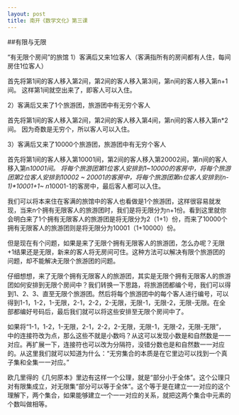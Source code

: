 ```yaml
---
layout: post
title: 南开《数学文化》第三课
---
```

##有限与无限

“有无限个房间”的旅馆
1）客满后又来1位客人（客满指所有的房间都有人住，每间房住1位客人）

首先将第1间的客人移入第2间，第2间的客人移入第3间，第n间的客人移入第n+1间。
这样第1间就空出来了，即客人可以入住。

2）客满后又来了1个旅游团，旅游团中有无穷个客人

首先将第1间的客人移入第2间，第2间的客人移入第4间，第n间的客人移入第n*2间。
因为奇数是无穷个，所以客人可以入住。

3）客满后又来了10000个旅游团，旅游团中有无穷个客人

首先将第1间的客人移入第10001间，第2间的客人移入第20002间，第n间的客人移入第n*10001间。
将每个旅游团第1位客人安排到1~10000的客房中，将每个旅游团第2位客人安排到10002 ~ 20001的客房中，将每个旅游团第n位客人安排到(n-1)*10001+1~ n*10001-1的客房中，最后客人都可以入住。

我们可以将本来住在客满的旅馆中的客人也看做是1个旅游团，这样很容易就发现，当来n个拥有无限客人的旅游团时，我们是将无限分为n+1份。看到这里就你会明白来了1个拥有无限客人的旅游团是将无限分为2（1+1）份，而来了10000个拥有无限客人的旅游团则是将无限分为10001（1+10000）份。

但是现在有个问题，如果是来了无限个拥有无限客人的旅游团，怎么办呢？无限+1结果还是无限，新来的客人将无房间可住。这种方法可以解决有限个旅游团的问题，却不能解决无限个旅游团的问题。

仔细想想，来了无限个拥有无限客人的旅游团，其实是无限个拥有无限客人的旅游团如何安排到无限个房间中？我们转换一下思路，将旅游团都编个号，我们可以得到1、2、3、直至无限个旅游团。然后将每个旅游团中的每个客人进行编号，可以得到1-1，1-2，1-无限，2-1，2-2，2-无限，无限-1，无限-2，无限-无限。在全部都编好号码后，最后我们就可以将这些安排至无限个房间中了。

如果将“1-1，1-2，1-无限，2-1，2-2，2-无限，无限-1，无限-2，无限-无限”，中的连接符改为点，那么这些不就是小数吗？从这可以发现小数是和自然数是一一对应。再扩展一下，连接符也可以改为分隔符，没错分数也是和自然数一一对应的。从这里我们就可以知道为什么：“无穷集合的本质是在它里边可以找到一个真子集和全集一一对应。”

欧几里得的《几何原本》里边有这样一个公理，就是“部分小于全体”。这个公理只对有限集成立，对无限集“部分可以等于全体”。这个等于是在建立一一对应的这个理解下，两个集合，如果能够建立一个一一对应的关系，就把这两个集合中元素的个数叫做相等。
